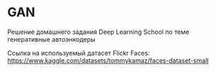 # GAN
Решение домашнего задания Deep Learning School по теме генеративные автоэнкодеры

Ссылка на используемый датасет Flickr Faces:
https://www.kaggle.com/datasets/tommykamaz/faces-dataset-small
